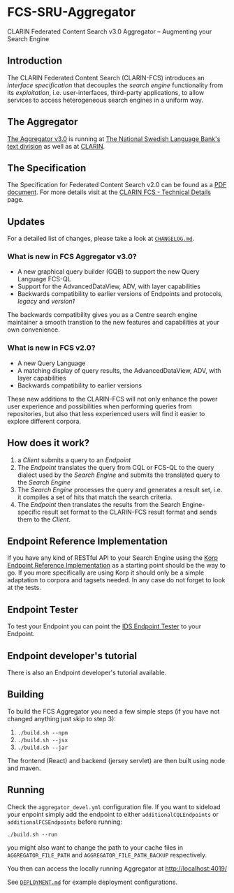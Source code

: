 # FCS-SRU-Aggregator
CLARIN Federated Content Search v3.0 Aggregator – Augmenting your Search Engine

## Introduction
The CLARIN Federated Content Search (CLARIN-FCS) introduces an _interface specification_ that
decouples the _search engine_ functionality from its _exploitation_, i.e. user-interfaces,
third-party applications, to allow services to access heterogeneous search engines in a uniform way.

## The Aggregator
[The Aggregator v3.0](https://spraakbanken.gu.se/ws/fcs/2.0/aggregator/) is running at
[The National Swedish Language Bank's text division](https://spraakbanken.gu.se/eng/)
as well as at [CLARIN](https://contentsearch.clarin.eu/).

## The Specification
The Specification for Federated Content Search v2.0 can be found as a
[PDF document](https://office.clarin.eu/v/CE-2017-1046-FCS-Specification-v89.pdf).
For more details visit at the [CLARIN FCS - Technical Details](https://www.clarin.eu/content/federated-content-search-clarin-fcs-technical-details) page.

## Updates
For a detailed list of changes, please take a look at [`CHANGELOG.md`](CHANGELOG.md).

### What is new in FCS Aggregator v3.0?
* A new graphical query builder (GQB) to support  the new Query Language FCS-QL
* Support for the AdvancedDataView, ADV, with layer capabilities
* Backwards compatibility to earlier versions of Endpoints and protocols, _legacy_ and _version1_

The backwards compatibility gives you as a Centre search engine maintainer a smooth transtion
to the new features and capabilities at your own convenience.

### What is new in FCS v2.0?
* A new Query Language
* A matching display of query results, the AdvancedDataView, ADV, with layer capabilities
* Backwards compatibility to earlier versions

These new additions to the CLARIN-FCS will not only enhance the power user experience and
possibilities when performing queries from repositories, but also that less experienced
users will find it easier to explore different corpora.

## How does it work?
1. a _Client_ submits a query to an _Endpoint_
2. The _Endpoint_ translates the query from CQL or FCS-QL to the query dialect used by the _Search Engine_ and submits the translated query to the _Search Engine_
3. The _Search Engine_ processes the query and generates a result set, i.e. it compiles a set of hits that match the search criteria.
4. The _Endpoint_ then translates the results from the Search Engine-specific result set format to the CLARIN-FCS result format and sends them to the _Client_.

## Endpoint Reference Implementation
If you have any kind of RESTful API to your Search Engine using the
[Korp Endpoint Reference Implementation](https://github.com/clarin-eric/fcs-korp-endpoint/) as a
starting point should be the way to go. If you more specifically are using Korp it should only be
a simple adaptation to corpora and tagsets needed. In any case do not forget to look at the tests.

## Endpoint Tester
To test your Endpoint you can point the [IDS Endpoint Tester](http://clarin.ids-mannheim.de/srutest) to your Endpoint.

## Endpoint developer's tutorial
There is also an Endpoint developer's tutorial available.

## Building
To build the FCS Aggregator you need a few simple steps (if you have not changed anything just skip to step 3):
1. `./build.sh --npm`
2. `./build.sh --jsx`
3. `./build.sh --jar`

The frontend (React) and backend (jersey servlet) are then built using node and maven.

## Running
Check the `aggregator_devel.yml` configuration file. If you want to sideload your enpoint simply
add the endpoint to either `additionalCQLEndpoints` or `additionalFCSEndpoints` before running:

`./build.sh --run`

you might also want to change the path to your cache files in `AGGREGATOR_FILE_PATH` and `AGGREGATOR_FILE_PATH_BACKUP` respectively.

You then can access the locally running Aggregator at [http://localhost:4019/](http://localhost:4019/)

See [`DEPLOYMENT.md`](DEPLOYMENT.md) for example deployment configurations.
